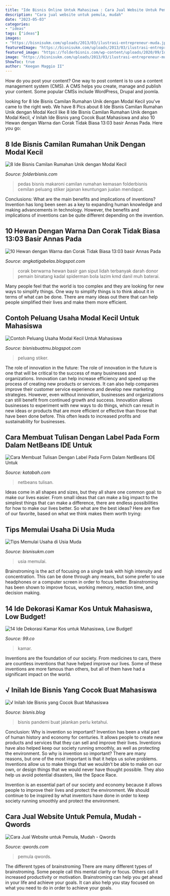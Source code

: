 ```yaml
---
title: "Ide Bisnis Online Untuk Mahasiswa : Cara Jual Website Untuk Pemula, Mudah"
description: "Cara jual website untuk pemula, mudah"
date: "2023-05-03"
categories:
- "ideas"
tags: ["ideas"]
images:
- "https://bisnisukm.com/uploads/2013/03/ilustrasi-entrepreneur-muda.jpg"
featuredImage: "https://bisnisukm.com/uploads/2013/03/ilustrasi-entrepreneur-muda.jpg"
featured_image: "https://folderbisnis.com/wp-content/uploads/2020/09/Ide-Bisnis-Camilan-Unik-Modal-Kecil-makaroni-pedas-1536x849.jpg"
image: "https://bisnisukm.com/uploads/2013/03/ilustrasi-entrepreneur-muda.jpg"
ShowToc: true
author: "Keegan Maggio II"
---
```



How do you post your content?
One way to post content is to use a content management system (CMS). A CMS helps you create, manage and publish your content. Some popular CMSs include WordPress, Drupal and joomla.

	

		
looking for 8 Ide Bisnis Camilan Rumahan Unik dengan Modal Kecil you've came to the right web. We have 8 Pics about 8 Ide Bisnis Camilan Rumahan Unik dengan Modal Kecil like 8 Ide Bisnis Camilan Rumahan Unik dengan Modal Kecil, √ Inilah Ide Bisnis yang Cocok Buat Mahasiswa and also 10 Hewan dengan Warna dan Corak Tidak Biasa 13:03 basir Annas Pada. Here you go:
		
    
## 8 Ide Bisnis Camilan Rumahan Unik Dengan Modal Kecil

<img loading=lazy src="https://folderbisnis.com/wp-content/uploads/2020/09/Ide-Bisnis-Camilan-Unik-Modal-Kecil-makaroni-pedas-1536x849.jpg" onerror="this.onerror=null;this.src='https://tse2.mm.bing.net/th?id=OIP.dsnztuxdVrKH8l5vVUl4fwHaEF&amp;pid=15.1';" alt="8 Ide Bisnis Camilan Rumahan Unik dengan Modal Kecil">

_Source: folderbisnis.com_

>pedas bisnis makaroni camilan rumahan kemasan folderbisnis cemilan peluang stiker jajanan keuntungan jualan mendapat. 

	

Conclusions: What are the main benefits and implications of inventions?
Invention has long been seen as a key to expanding human knowledge and making advancements in technology. However, the benefits and implications of inventions can be quite different depending on the invention.

    
## 10 Hewan Dengan Warna Dan Corak Tidak Biasa 13:03 Basir Annas Pada

<img loading=lazy src="https://4.bp.blogspot.com/-C_DvrqL8fK0/Tvl0Ifer0uI/AAAAAAAAWWE/Ax6En-8eIPY/s1600/siput-laut-lidah-flamingo-sea-snail-01.jpg" onerror="this.onerror=null;this.src='https://tse4.mm.bing.net/th?id=OIP.vgmt272XXkaaNrEn42XOFgHaFp&amp;pid=15.1';" alt="10 Hewan dengan Warna dan Corak Tidak Biasa 13:03 basir Annas Pada">

_Source: angkatigabelas.blogspot.com_

>corak berwarna hewan basir gan siput lidah terbanyak darah donor pemain binatang kadal spiderman bola lazim kmd danil muh baterai. 

	

Many people feel that the world is too complex and they are looking for new ways to simplify things. One way to simplify things is to think about it in terms of what can be done. There are many ideas out there that can help people simplified their lives and make them more efficient.

    
## Contoh Peluang Usaha Modal Kecil Untuk Mahasiswa

<img loading=lazy src="http://4.bp.blogspot.com/-QVD7V2B2ATg/UTR8cPR2oAI/AAAAAAAAAJw/t6ewdDQk2G8/s1600/contoh+Peluang+Usaha+Modal+Kecil+Untuk+Mahasiswa.jpg" onerror="this.onerror=null;this.src='https://tse4.mm.bing.net/th?id=OIP.qK10Elhq4U-xCtHCA8gLuQHaE0&amp;pid=15.1';" alt="Contoh Peluang Usaha Modal Kecil Untuk Mahasiswa">

_Source: bisnisbuatmu.blogspot.com_

>peluang stiker. 

	

The role of innovation in the future:
The role of innovation in the future is one that will be critical to the success of many businesses and organizations. Innovation can help increase efficiency and speed up the process of creating new products or services. It can also help companies improve their customer service experience and develop new marketing strategies.
However, even without innovation, businesses and organizations can still benefit from continued growth and success. Innovation allows businesses to experiment with new ways to do things, which can result in new ideas or products that are more efficient or effective than those that have been done before. This often leads to increased profits and sustainability for businesses.

    
## Cara Membuat Tulisan Dengan Label Pada Form Dalam NetBeans IDE Untuk

<img loading=lazy src="https://1.bp.blogspot.com/-LcOFdJ3vYaQ/U2SJrb6innI/AAAAAAAACj8/e9hQgtJi8nc/s1600/Cara+Membuat+Form+Dalam+Netbeans+IDE+Untuk+Java+2.jpg" onerror="this.onerror=null;this.src='https://tse2.mm.bing.net/th?id=OIP.6nQQOxN77T_A-BRTab6U_wHaCw&amp;pid=15.1';" alt="Cara Membuat Tulisan Dengan Label Pada Form Dalam NetBeans IDE Untuk">

_Source: katabah.com_

>netbeans tulisan. 

	

Ideas come in all shapes and sizes, but they all share one common goal: to make our lives easier. From small ideas that can make a big impact to the simplest things that can make a difference, there are endless possibilities for how to make our lives better. So what are the best ideas? Here are five of our favorite, based on what we think makes them worth trying: 

    
## Tips Memulai Usaha Di Usia Muda

<img loading=lazy src="https://bisnisukm.com/uploads/2013/03/ilustrasi-entrepreneur-muda.jpg" onerror="this.onerror=null;this.src='https://tse1.mm.bing.net/th?id=OIP.kidmK-xud_kJxl3bDhyrkQHaE7&amp;pid=15.1';" alt="Tips Memulai Usaha di Usia Muda">

_Source: bisnisukm.com_

>usia memulai. 

	

Brainstroming is the act of focusing on a single task with high intensity and concentration. This can be done through any means, but some prefer to use headphones or a computer screen in order to focus better. Brainstroming has been shown to improve focus, working memory, reaction time, and decision making.

    
## 14 Ide Dekorasi Kamar Kos Untuk Mahasiswa, Low Budget!

<img loading=lazy src="https://lh3.googleusercontent.com/UabC9fhEHDtJL8Ggh_4bmKyaXqWUhRAF1sBsauDNtQ9IVu6lshigFDa_UWaInNEdjt4eckaLxxoWqynsuBX3Y3AdzXBs10kniYxakfK6UGSFNXnVLDFxj68mqpavB-xhzax2FK0" onerror="this.onerror=null;this.src='https://tse3.mm.bing.net/th?id=OIP.6B8cj7eouhN4piUqiji8ggHaEz&amp;pid=15.1';" alt="14 Ide Dekorasi Kamar Kos untuk Mahasiswa, Low Budget!">

_Source: 99.co_

>kamar. 

	

Inventions are the foundation of our society. From medicines to cars, there are countless inventions that have helped improve our lives. Some of these inventions are more famous than others, but all of them have had a significant impact on the world.

    
## √ Inilah Ide Bisnis Yang Cocok Buat Mahasiswa

<img loading=lazy src="https://bisnis.blog/wp-content/uploads/2020/06/bisnis.png" onerror="this.onerror=null;this.src='https://tse4.mm.bing.net/th?id=OIP.gKRcHfo1wI46c6VHW1SG1wHaEC&amp;pid=15.1';" alt="√ Inilah Ide Bisnis yang Cocok Buat Mahasiswa">

_Source: bisnis.blog_

>bisnis pandemi buat jalankan perlu ketahui. 

	

Conclusion: Why is invention so important?
Invention has been a vital part of human history and economy for centuries. It allows people to create new products and services that they can sell and improve their lives. Inventions have also helped keep our society running smoothly, as well as protecting the environment.
So why is invention so important? There are many reasons, but one of the most important is that it helps us solve problems. Inventions allow us to make things that we wouldn’t be able to make on our own, or design things that we would never have thought possible. They also help us avoid potential disasters, like the Space Race.

 Invention is an essential part of our society and economy because it allows people to improve their lives and protect the environment. We should continue to be inspired by what inventors have done in order to keep society running smoothly and protect the environment.

    
## Cara Jual Website Untuk Pemula, Mudah - Qwords

<img loading=lazy src="https://qwords.com/blog/wp-content/uploads/2021/07/QW-blog-Cara-Jual-Website-untuk-Pemula-768x571.jpg" onerror="this.onerror=null;this.src='https://tse2.mm.bing.net/th?id=OIP.wOFbHJJ-W9sSeRRMzkptPwHaFg&amp;pid=15.1';" alt="Cara Jual Website untuk Pemula, Mudah - Qwords">

_Source: qwords.com_

>pemula qwords. 

	

The different types of brainstroming
There are many different types of brainstroming. Some people call this mental clarity or focus. Others call it increased productivity or motivation. Brainstroming can help you get ahead in your life and achieve your goals. It can also help you stay focused on what you need to do in order to achieve your goals.

